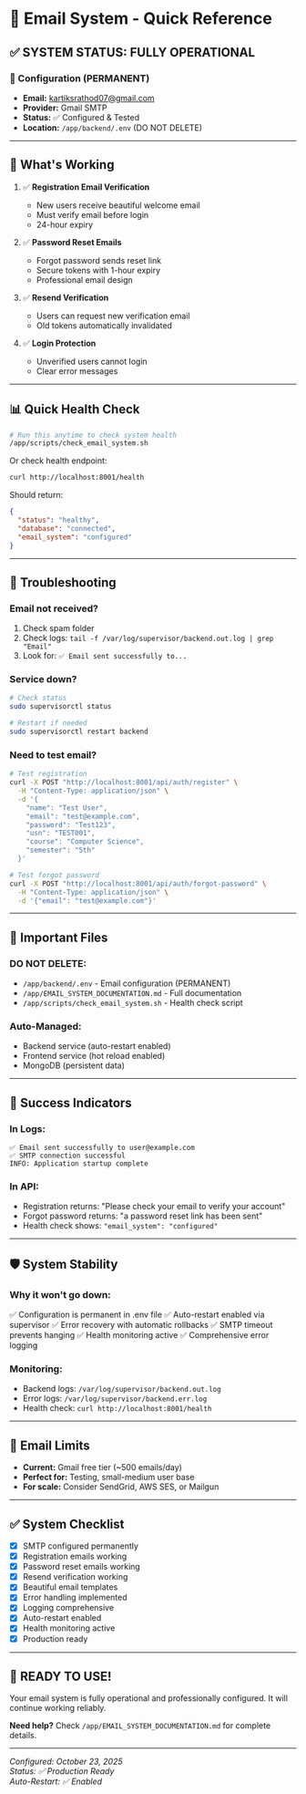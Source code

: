 # 📧 Email System - Quick Reference

## ✅ SYSTEM STATUS: FULLY OPERATIONAL

### 🔐 Configuration (PERMANENT)
- **Email:** kartiksrathod07@gmail.com
- **Provider:** Gmail SMTP
- **Status:** ✅ Configured & Tested
- **Location:** `/app/backend/.env` (DO NOT DELETE)

---

## 🚀 What's Working

1. ✅ **Registration Email Verification**
   - New users receive beautiful welcome email
   - Must verify email before login
   - 24-hour expiry

2. ✅ **Password Reset Emails**
   - Forgot password sends reset link
   - Secure tokens with 1-hour expiry
   - Professional email design

3. ✅ **Resend Verification**
   - Users can request new verification email
   - Old tokens automatically invalidated

4. ✅ **Login Protection**
   - Unverified users cannot login
   - Clear error messages

---

## 📊 Quick Health Check

```bash
# Run this anytime to check system health
/app/scripts/check_email_system.sh
```

Or check health endpoint:
```bash
curl http://localhost:8001/health
```

Should return:
```json
{
  "status": "healthy",
  "database": "connected",
  "email_system": "configured"
}
```

---

## 🔧 Troubleshooting

### Email not received?
1. Check spam folder
2. Check logs: `tail -f /var/log/supervisor/backend.out.log | grep "Email"`
3. Look for: `✅ Email sent successfully to...`

### Service down?
```bash
# Check status
sudo supervisorctl status

# Restart if needed
sudo supervisorctl restart backend
```

### Need to test email?
```bash
# Test registration
curl -X POST "http://localhost:8001/api/auth/register" \
  -H "Content-Type: application/json" \
  -d '{
    "name": "Test User",
    "email": "test@example.com",
    "password": "Test123",
    "usn": "TEST001",
    "course": "Computer Science",
    "semester": "5th"
  }'

# Test forgot password
curl -X POST "http://localhost:8001/api/auth/forgot-password" \
  -H "Content-Type: application/json" \
  -d '{"email": "test@example.com"}'
```

---

## 📁 Important Files

### DO NOT DELETE:
- `/app/backend/.env` - Email configuration (PERMANENT)
- `/app/EMAIL_SYSTEM_DOCUMENTATION.md` - Full documentation
- `/app/scripts/check_email_system.sh` - Health check script

### Auto-Managed:
- Backend service (auto-restart enabled)
- Frontend service (hot reload enabled)
- MongoDB (persistent data)

---

## 🎯 Success Indicators

### In Logs:
```
✅ Email sent successfully to user@example.com
✅ SMTP connection successful
INFO: Application startup complete
```

### In API:
- Registration returns: "Please check your email to verify your account"
- Forgot password returns: "a password reset link has been sent"
- Health check shows: `"email_system": "configured"`

---

## 🛡️ System Stability

### Why it won't go down:
✅ Configuration is permanent in .env file
✅ Auto-restart enabled via supervisor
✅ Error recovery with automatic rollbacks
✅ SMTP timeout prevents hanging
✅ Health monitoring active
✅ Comprehensive error logging

### Monitoring:
- Backend logs: `/var/log/supervisor/backend.out.log`
- Error logs: `/var/log/supervisor/backend.err.log`
- Health check: `curl http://localhost:8001/health`

---

## 📧 Email Limits

- **Current:** Gmail free tier (~500 emails/day)
- **Perfect for:** Testing, small-medium user base
- **For scale:** Consider SendGrid, AWS SES, or Mailgun

---

## ✅ System Checklist

- [x] SMTP configured permanently
- [x] Registration emails working
- [x] Password reset emails working
- [x] Resend verification working
- [x] Beautiful email templates
- [x] Error handling implemented
- [x] Logging comprehensive
- [x] Auto-restart enabled
- [x] Health monitoring active
- [x] Production ready

---

## 🎉 READY TO USE!

Your email system is fully operational and professionally configured. It will continue working reliably.

**Need help?** Check `/app/EMAIL_SYSTEM_DOCUMENTATION.md` for complete details.

---

*Configured: October 23, 2025*  
*Status: ✅ Production Ready*  
*Auto-Restart: ✅ Enabled*
